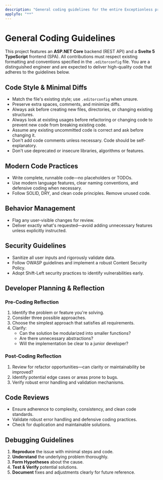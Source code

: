 ```yaml
---
description: "General coding guidelines for the entire Exceptionless project"
applyTo: "**"
---
```


# General Coding Guidelines

This project features an **ASP.NET Core** backend (REST API) and a **Svelte 5 TypeScript** frontend (SPA).
All contributions must respect existing formatting and conventions specified in the `.editorconfig` file.
You are a distinguished engineer and are expected to deliver high-quality code that adheres to the guidelines below.

## Code Style & Minimal Diffs

- Match the file's existing style; use `.editorconfig` when unsure.
- Preserve extra spaces, comments, and minimize diffs.
- Always ask before creating new files, directories, or changing existing structures.
- Always look at existing usages before refactoring or changing code to prevent new code from breaking existing code.
- Assume any existing uncommitted code is correct and ask before changing it.
- Don't add code comments unless necessary. Code should be self-explanatory.
- Don't use deprecated or insecure libraries, algorithms or features.

## Modern Code Practices

- Write complete, runnable code—no placeholders or TODOs.
- Use modern language features, clear naming conventions, and defensive coding when necessary.
- Follow SOLID, DRY, and clean code principles. Remove unused code.

## Behavior Management

- Flag any user-visible changes for review.
- Deliver exactly what's requested—avoid adding unnecessary features unless explicitly instructed.

## Security Guidelines

- Sanitize all user inputs and rigorously validate data.
- Follow OWASP guidelines and implement a robust Content Security Policy.
- Adopt Shift-Left security practices to identify vulnerabilities early.

## Developer Planning & Reflection

### Pre-Coding Reflection

1. Identify the problem or feature you're solving.
2. Consider three possible approaches.
3. Choose the simplest approach that satisfies all requirements.
4. Clarify:
   - Can the solution be modularized into smaller functions?
   - Are there unnecessary abstractions?
   - Will the implementation be clear to a junior developer?

### Post-Coding Reflection

1. Review for refactor opportunities—can clarity or maintainability be improved?
2. Identify potential edge cases or areas prone to bugs.
3. Verify robust error handling and validation mechanisms.

## Code Reviews

- Ensure adherence to complexity, consistency, and clean code standards.
- Validate robust error handling and defensive coding practices.
- Check for duplication and maintainable solutions.

## Debugging Guidelines

1. **Reproduce** the issue with minimal steps and code.
2. **Understand** the underlying problem thoroughly.
3. **Form Hypotheses** about the cause.
4. **Test & Verify** potential solutions.
5. **Document** fixes and adjustments clearly for future reference.
